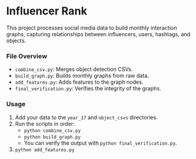 # Influencer Rank

This project processes social media data to build monthly interaction graphs, capturing relationships between influencers, users, hashtags, and objects.

### File Overview

- `combine_csv.py`: Merges object detection CSVs.
- `build_graph.py`: Builds monthly graphs from raw data.
- `add_features.py`: Adds features to the graph nodes.
- `final_verification.py`: Verifies the integrity of the graphs.

### Usage

1.  Add your data to the `year_17` and `object_csvs` directories.
2.  Run the scripts in order:
    - `python combine_csv.py`
    - `python build_graph.py`
    - You can verify the output with `python final_verification.py`.
3. `python add_features.py`
